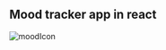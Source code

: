 Mood tracker app in react
--
![moodIcon](https://github.com/MJanuszek/mood-tracker-ver2-react/assets/82171710/4f21a74d-9140-412c-a4d6-039a35e4ee7a)
